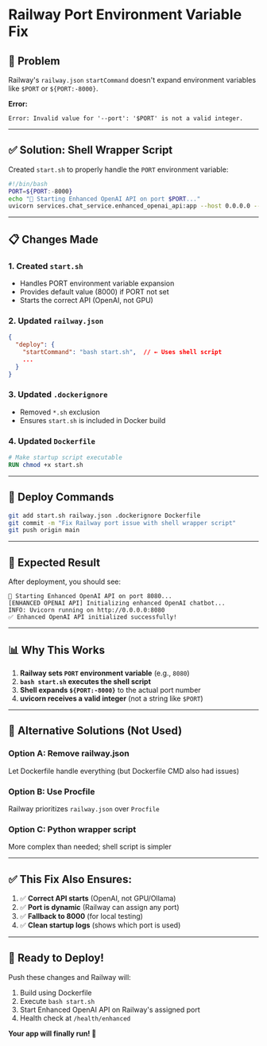 # Railway Port Environment Variable Fix

## 🚨 **Problem**

Railway's `railway.json` `startCommand` doesn't expand environment variables like `$PORT` or `${PORT:-8000}`.

**Error:**
```
Error: Invalid value for '--port': '$PORT' is not a valid integer.
```

---

## ✅ **Solution: Shell Wrapper Script**

Created `start.sh` to properly handle the `PORT` environment variable:

```bash
#!/bin/bash
PORT=${PORT:-8000}
echo "🚀 Starting Enhanced OpenAI API on port $PORT..."
uvicorn services.chat_service.enhanced_openai_api:app --host 0.0.0.0 --port $PORT
```

---

## 📋 **Changes Made**

### **1. Created `start.sh`**
- Handles PORT environment variable expansion
- Provides default value (8000) if PORT not set
- Starts the correct API (OpenAI, not GPU)

### **2. Updated `railway.json`**
```json
{
  "deploy": {
    "startCommand": "bash start.sh",  // ← Uses shell script
    ...
  }
}
```

### **3. Updated `.dockerignore`**
- Removed `*.sh` exclusion
- Ensures `start.sh` is included in Docker build

### **4. Updated `Dockerfile`**
```dockerfile
# Make startup script executable
RUN chmod +x start.sh
```

---

## 🚀 **Deploy Commands**

```bash
git add start.sh railway.json .dockerignore Dockerfile
git commit -m "Fix Railway port issue with shell wrapper script"
git push origin main
```

---

## 🎯 **Expected Result**

After deployment, you should see:

```
🚀 Starting Enhanced OpenAI API on port 8080...
[ENHANCED OPENAI API] Initializing enhanced OpenAI chatbot...
INFO: Uvicorn running on http://0.0.0.0:8080
✅ Enhanced OpenAI API initialized successfully!
```

---

## 📊 **Why This Works**

1. **Railway sets `PORT` environment variable** (e.g., `8080`)
2. **`bash start.sh` executes the shell script**
3. **Shell expands `${PORT:-8000}`** to the actual port number
4. **uvicorn receives a valid integer** (not a string like `$PORT`)

---

## 🔄 **Alternative Solutions (Not Used)**

### **Option A: Remove railway.json**
Let Dockerfile handle everything (but Dockerfile CMD also had issues)

### **Option B: Use Procfile**
Railway prioritizes `railway.json` over `Procfile`

### **Option C: Python wrapper script**
More complex than needed; shell script is simpler

---

## ✅ **This Fix Also Ensures:**

1. ✅ **Correct API starts** (OpenAI, not GPU/Ollama)
2. ✅ **Port is dynamic** (Railway can assign any port)
3. ✅ **Fallback to 8000** (for local testing)
4. ✅ **Clean startup logs** (shows which port is used)

---

## 🎉 **Ready to Deploy!**

Push these changes and Railway will:
1. Build using Dockerfile
2. Execute `bash start.sh`
3. Start Enhanced OpenAI API on Railway's assigned port
4. Health check at `/health/enhanced`

**Your app will finally run! 🚀**

